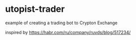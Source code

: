 # utopist-trader
example of creating a trading bot to Crypton Exchange

inspired by https://habr.com/ru/company/ruvds/blog/517234/
